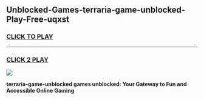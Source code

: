 
## Unblocked-Games-terraria-game-unblocked-Play-Free-uqxst
<h3>
<a href="https://premium76.site?title=terraria-game-unblocked&ref=21A">CLICK TO PLAY</a></h3>
<hr>

<h3>
<a href="https://premium76.site?title=terraria-game-unblocked&ref=21A">CLICK 2 PLAY</a>
  
</h3>

<a href="https://premium76.site?title=terraria-game-unblocked&ref=21A"><img src="https://clearcache.store/games.png"></a>


**terraria-game-unblocked games unblocked: Your Gateway to Fun and Accessible Online Gaming**
